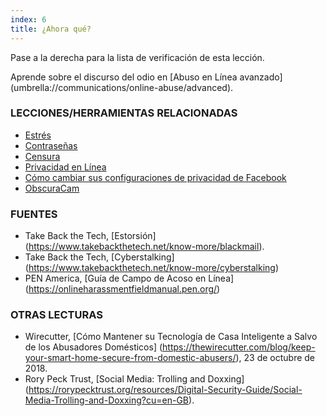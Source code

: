 ```yaml
---
index: 6
title: ¿Ahora qué?
---
```

Pase a la derecha para la lista de verificación de esta lección.

Aprende sobre el discurso del odio en [Abuso en Línea avanzado] (umbrella://communications/online-abuse/advanced).

### LECCIONES/HERRAMIENTAS RELACIONADAS

*   [Estrés](umbrella://stress/stress/beginner)
*   [Contraseñas](umbrella://information/passwords)
* [Censura](umbrella://communications/censorship)
* [Privacidad en Línea](umbrella://communications/online-privacy)
* [Cómo cambiar sus configuraciones de privacidad de Facebook](umbrella://tools/other/s_facebook.md)
*   [ObscuraCam](umbrella://tools/messaging/s_obscuracam.md)

### FUENTES

*   Take Back the Tech, [Estorsión] (https://www.takebackthetech.net/know-more/blackmail).
*   Take Back the Tech, [Cyberstalking] (https://www.takebackthetech.net/know-more/cyberstalking)
*   PEN America, [Guía de Campo de Acoso en Línea] (https://onlineharassmentfieldmanual.pen.org/)

### OTRAS LECTURAS

* Wirecutter, [Cómo Mantener su Tecnología de Casa Inteligente a Salvo de los Abusadores Domésticos] (https://thewirecutter.com/blog/keep-your-smart-home-secure-from-domestic-abusers/), 23 de octubre de 2018.
* Rory Peck Trust, [Social Media: Trolling and Doxxing] (https://rorypecktrust.org/resources/Digital-Security-Guide/Social-Media-Trolling-and-Doxxing?cu=en-GB).